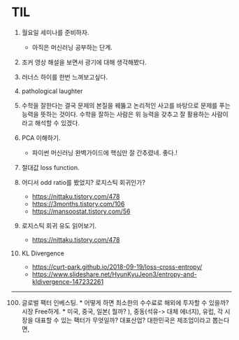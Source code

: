 # TIL

1. 월요일 세미나를 준비하자.
    *  아직은 머신러닝 공부하는 단계.
2. 조커 영상 해설을 보면서 광기에 대해 생각해봤다.
3. 러너스 하이를 한번 느껴보고싶다.
4. pathological laughter
5. 수학을 잘한다는 결국 문제의 본질을 꿰뚫고 논리적인 사고를 바탕으로 문제를 푸는 능력을 뜻하는 것이다. 수학을 잘하는 사람은 위 능력을 갖추고 잘 활용하는 사람이라고 해석할 수 있겠다.

6. PCA 이해하기.
    * 파이썬 머신러닝 완벽가이드에 핵심만 잘 간추렸네. 좋다.!
7. 절대값 loss function.
8. 어디서 odd ratio를 봤었지? 로지스틱 회귀인가?
    * https://nittaku.tistory.com/478
    * https://3months.tistory.com/106
    * https://mansoostat.tistory.com/56
9. 로지스틱 회귀 유도 읽어보기.
    * https://nittaku.tistory.com/478 
9. KL Divergence 
    * https://curt-park.github.io/2018-09-19/loss-cross-entropy/
    * https://www.slideshare.net/HyunKyuJeon3/entropy-and-kldivergence-147232261
--------------

100. 글로벌 팩터 인베스팅.
    * 어떻게 하면 최소한의 수수료로 해외에 투자할 수 있을까? 시장 Free하게.
    * 미국, 중국, 일본( 뭘까? ), 중동(석유-> 대체 에너지), 유럽, 각 시장을 대표할 수 있는 팩터가 무엇일까? 대표산업? 대한민국은 제조업이라고 뽑는다면,

